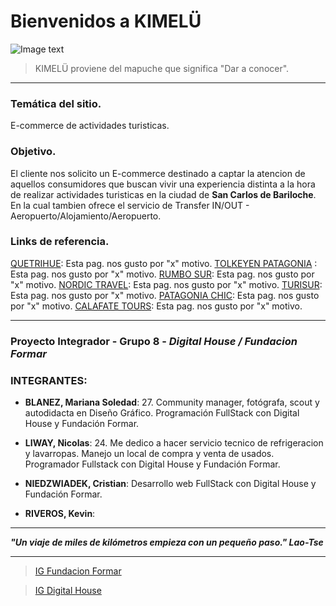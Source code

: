 # Bienvenidos a KIMELÜ
![Image text](https://github.com/CrisNied/Grupo_8_Integrador/blob/master/design/LOGO_LOGO%20VARIANTE1.png)
>KIMELÜ proviene del mapuche que significa "Dar a conocer".
___

### Temática del sitio.
E-commerce de actividades turisticas.

### Objetivo.
El cliente nos solicito un E-commerce destinado a captar la atencion de aquellos consumidores que buscan vivir una experiencia distinta a la hora de realizar actividades turisticas en la ciudad de **San Carlos de Bariloche**. En la cual tambien ofrece el servicio de Transfer IN/OUT - Aeropuerto/Alojamiento/Aeropuerto.

### Links de referencia.

[QUETRIHUE](http://quetrihueviajesyturismo.tur.ar/): Esta pag. nos gusto por "x" motivo.
[TOLKEYEN PATAGONIA](https://tolkeyenpatagonia.com/) : Esta pag. nos gusto por "x" motivo.
[RUMBO SUR](https://www.rumbosur.com.ar/ ): Esta pag. nos gusto por "x" motivo.
[NORDIC TRAVEL](https://www.nordic-travel.com.ar/): Esta pag. nos gusto por "x" motivo.
[TURISUR](https://www.turisur.com.ar/): Esta pag. nos gusto por "x" motivo.
[PATAGONIA CHIC](https://www.patagoniachic.com/): Esta pag. nos gusto por "x" motivo.
[CALAFATE TOURS](https://www.calafate.tours/): Esta pag. nos gusto por "x" motivo.

___
### Proyecto Integrador - Grupo 8 - _Digital House / Fundacion Formar_

### INTEGRANTES:
- **BLANEZ, Mariana Soledad**: 27. Community manager, fotógrafa, scout y autodidacta en Diseño Gráfico. Programación FullStack con Digital House y Fundación Formar.

- **LIWAY, Nicolas**: 24. Me dedico a hacer servicio tecnico de refrigeracion y lavarropas. Manejo un local de compra y venta de usados. Programador Fullstack con Digital House y Fundación Formar.

- **NIEDZWIADEK, Cristian**: Desarrollo web FullStack con Digital House y Fundación Formar.

- **RIVEROS, Kevin**:

___
***"Un viaje de miles de kilómetros empieza con un pequeño paso." Lao-Tse***
___

> [IG Fundacion Formar](https://www.instagram.com/fundacionformar/)

> [IG Digital House](https://www.instagram.com/_digitalhouse/)
